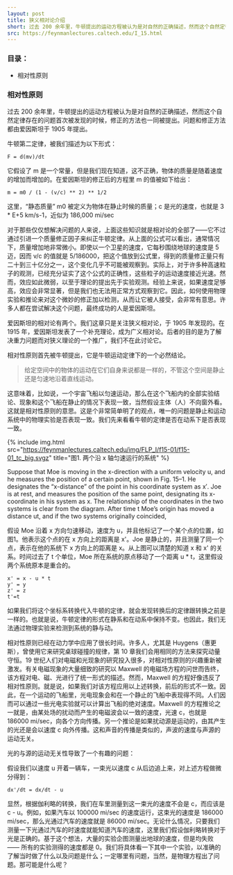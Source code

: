 ```yaml
---
layout: post
title: 狭义相对论介绍
short: 过去 200 余年里，牛顿提出的运动方程被认为是对自然的正确描述，然而这个自然定律存在的问题首次被发现的时候，修正的方法也一同被提出。问题和修正方法都由爱因斯坦于 1905 年提出
src: https://feynmanlectures.caltech.edu/I_15.html
---
```


### 目录：

- 相对性原则

### 相对性原则

过去 200 余年里，牛顿提出的运动方程被认为是对自然的正确描述，然而这个自然定律存在的问题首次被发现的时候，修正的方法也一同被提出。问题和修正方法都由爱因斯坦于 1905 年提出。

牛顿第二定律，被我们描述为以下形式：

```
F = d(mv)/dt
```

它假设了 m 是一个常量，但是我们现在知道，这不正确，物体的质量是随着速度的增加而增加的。在爱因斯坦的修正后的方程里 m 的值被如下给出：

```
m = m0 / (1 - (v/c) ** 2) ** 1/2
```

这里，“静态质量” m0 被定义为物体在静止时候的质量；c 是光的速度，也就是 3 * E+5 km/s-1，近似为 186,000 mi/sec

对于那些仅仅想解决问题的人来说，上面这些知识就是相对论的全部了——它不过通过引进一个质量修正因子来纠正牛顿定律。从上面的公式可以看出，通常情况下，质量增加地非常微小。即使以一个卫星的速度，它每秒围绕地球的速度是 5 迈，因而 v/c 的值就是 5/186000，把这个值放到公式里，得到的质量修正量只有二十到三十亿分之一，这个变化几乎不可能被观察到。实际上，对于许多种高速粒子的观测，已经充分证实了这个公式的正确性，这些粒子的运动速度接近光速。然而，效应如此微弱，以至于理论的提出先于实验观测。经验上来说，如果速度足够高，效应会非常显著，但是我们也无法用正常方式观察到它。因此，如何使用物理实验和推论来对这个微妙的修正加以检测，从而让它被人接受，会非常有意思。许多人都在尝试解决这个问题，最终成功的人是爱因斯坦。

爱因斯坦的相对论有两个。我们这章只是关注狭义相对论，于 1905 年发现的。在 1915 年，爱因斯坦发表了一个补充理论，成为广义相对论。后者的目的是为了解决重力问题而对狭义理论的一个推广，我们不在此讨论它。

相对性原则首先被牛顿提出，它是牛顿运动定律下的一个必然结论。

<blockquote>
  给定空间中的物体的运动在它们自身来说都是一样的，不管这个空间是静止还是匀速地沿着直线运动。
</blockquote>

这意味着，比如说，一个宇宙飞船以匀速运动，那么在这个飞船内的全部实验结论、现象和这个飞船在静止的情况下表现一致，当然假设主体（人）不向窗外看。这就是相对性原则的意思。这是个非常简单明了的观点，唯一的问题是静止和运动系统中的物理实验是否表现一致。我们先来看看牛顿的定律是否在动系下是否表现一致。

{% include img.html src="https://feynmanlectures.caltech.edu/img/FLP_I/f15-01/f15-01_tc_big.svgz" title="图1. 两个沿 x 轴匀速运行的系统" %}

Suppose that Moe is moving in the x-direction with a uniform velocity u, and he measures the position of a certain point, shown in Fig. 15–1. He designates the “x-distance” of the point in his coordinate system as x′. Joe is at rest, and measures the position of the same point, designating its x-coordinate in his system as x. The relationship of the coordinates in the two systems is clear from the diagram. After time t Moe’s origin has moved a distance ut, and if the two systems originally coincided,

假设 Moe 沿着 x 方向匀速移动，速度为 u，并且他标记了一个某个点的位置，如图1。他表示这个点的在 x 方向上的距离是 x'。Joe 是静止的，并且测量了同一个点，表示在他的系统下 x 方向上的距离是 x。从上图可以清楚的知道 x 和 x' 的关系。时间过去了 t 个单位，Moe 所在系统的原点移动了一个距离 u * t，这里假设两个系统原本是重合的。

```
x' = x - u * t
y' = y
z' = z
t'=t
```

如果我们将这个坐标系转换代入牛顿的定律，就会发现转换后的定律跟转换之前是一样的。也就是说，牛顿定律的形式在静系和在动系中保持不变。也因此，我们无法通过物理实验来检测到系统的静与动。

相对性原则已经在动力学中应用了很长时间。许多人，尤其是 Huygens（惠更斯），曾使用它来研究桌球碰撞的规律，第 10 章我们会用相同的方法来探究动量守恒。19 世纪人们对电磁和光现象的研究投入很多，对相对性原则的兴趣重新被激发。有关电磁现象的大量细致的研究以 Maxwell 的电磁场方程的问世而告终，该方程对电、磁、光进行了统一形式的描述。然而，Maxwell 的方程好像违反了相对性原则。就是说，如果我们对该方程应用以上述转换，前后的形式不一致。因此，在一个运动的飞船里，光电现象会和在一个静止的飞船中表现得不同。人们因而可以通过一些光电实验就可以计算出飞船的绝对速度。Maxwell 的方程推论之一就是，由某处场的扰动而产生的电磁波会以一致的速度，光速 c，也就是 186000 mi/sec，向各个方向传播。另一个推论是如果扰动源是运动的，由其产生的光还是会以速度 c 向外传播。这和声音的传播是类似的，声波的速度与声源的运动无关。

光的与源的运动无关性导致了一个有趣的问题：

假设我们以速度 u 开着一辆车，一束光以速度 c 从后边追上来，对上述方程做微分得到：

```
dx'/dt = dx/dt - u
```

显然，根据伽利略的转换，我们在车里测量到这一束光的速度不会是 c，而应该是 c - u。例如，如果汽车以 100000 mi/sec 的速度运行，这束光的速度是 186000 mi/sec，那么光通过汽车的速度就是 86000 mi/sec。无论什么情况，只要我们测量一下光通过汽车的时速度就能知道汽车的速度，这里我们假设伽利略转换对于光是正确的。基于这个想法，大量的实验企图测量出地球的速度，但是均失败 —— 所有的实验测得的速度都是 0。我们将具体看一下其中一个实验，以准确的了解当时做了什么以及问题是什么；一定哪里有问题，当然，是物理方程出了问题。那可能是什么呢？
